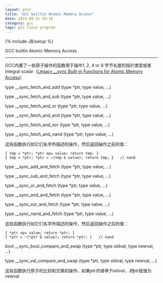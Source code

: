 ```yaml
---
layout: post
title: "GCC builtin Atomic Memory Access"
date: 2015-09-21 19:18
category: gcc
tags: gcc linux program
---
```

{% include JB/setup %}

GCC builtin Atomic Memory Access

------

GCC内置了一些原子操作的函数用于操作1, 2, 4 or 8 字节长度的指针类型或者integral scalar（[Legacy __sync Built-in Functions for Atomic Memory Access][1]）

type __sync_fetch_and_add (type *ptr, type value, ...)

type __sync_fetch_and_sub (type *ptr, type value, ...)

type __sync_fetch_and_or (type *ptr, type value, ...)

type __sync_fetch_and_and (type *ptr, type value, ...)

type __sync_fetch_and_xor (type *ptr, type value, ...)

type __sync_fetch_and_nand (type *ptr, type value, ...)

这些函数执行如它们名字所描述的操作，然后返回操作之前的值：

    { tmp = *ptr; *ptr op= value; return tmp; }
    { tmp = *ptr; *ptr = ~(tmp & value); return tmp; }   // nand

type __sync_add_and_fetch (type *ptr, type value, ...)

type __sync_sub_and_fetch (type *ptr, type value, ...)

type __sync_or_and_fetch (type *ptr, type value, ...)

type __sync_and_and_fetch (type *ptr, type value, ...)

type __sync_xor_and_fetch (type *ptr, type value, ...)

type __sync_nand_and_fetch (type *ptr, type value, ...)

这些函数执行如它们名字所描述的操作，然后返回操作之后的值：

    { *ptr op= value; return *ptr; }
    { *ptr = ~(*ptr & value); return *ptr; }   // nand

bool __sync_bool_compare_and_swap (type *ptr, type oldval, type newval, ...)

type __sync_val_compare_and_swap (type *ptr, type oldval, type newval, ...)

这些函数执行原子的比较和交换的操作，如果*ptr的值等于oldval，把*ptr赋值为newval

[1]:https://gcc.gnu.org/onlinedocs/gcc-5.2.0/gcc/_005f_005fsync-Builtins.html
